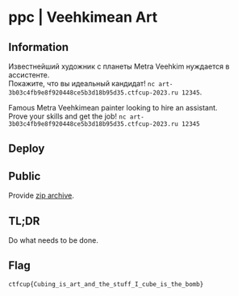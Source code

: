 # ppc | Veehkimean Art

## Information

Известнейший художник с планеты Metra Veehkim нуждается в ассистенте.  
Покажите, что вы идеальный кандидат! `nc art-3b03c4fb9e8f920448ce5b3d18b95d35.ctfcup-2023.ru 12345`.

Famous Metra Veehkimean painter looking to hire an assistant.  
Prove your skills and get the job! `nc art-3b03c4fb9e8f920448ce5b3d18b95d35.ctfcup-2023.ru 12345`


## Deploy


## Public
Provide [zip archive](public/ppc-art.zip).

## TL;DR
Do what needs to be done.

## Flag
`ctfcup{Cubing_is_art_and_the_stuff_I_cube_is_the_bomb}`

